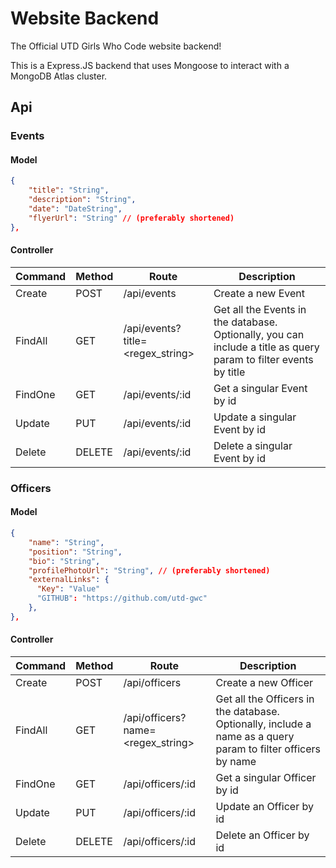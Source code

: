 # Website Backend
The Official UTD Girls Who Code website backend!

This is a Express.JS backend that uses Mongoose to interact with a MongoDB Atlas cluster.

## Api
### Events
#### Model
```json
{
    "title": "String",
    "description": "String",
    "date": "DateString",
    "flyerUrl": "String" // (preferably shortened)
},
```
#### Controller
|Command  |Method   |Route          |Description|
|---------|---------|---------------|-----------|
|Create   |POST     |/api/events |Create a new Event|
|FindAll  |GET      |/api/events?title=<regex_string>|Get all the Events in the database. Optionally, you can include a title as query param to filter events by title|
|FindOne  |GET      |/api/events/:id|Get a singular Event by id|
|Update   |PUT      |/api/events/:id|Update a singular Event by id|
|Delete   |DELETE   |/api/events/:id|Delete a singular Event by id|

### Officers
#### Model
```json
{
    "name": "String",
    "position": "String",
    "bio": "String",
    "profilePhotoUrl": "String", // (preferably shortened)
    "externalLinks": {
      "Key": "Value"
      "GITHUB": "https://github.com/utd-gwc"
    },
},
```

#### Controller
|Command  |Method   |Route          |Description|
|---------|---------|---------------|-----------|
|Create   |POST     |/api/officers|Create a new Officer|
|FindAll  |GET      |/api/officers?name=<regex_string>|Get all the Officers in the database. Optionally, include a name as a query param to filter officers by name|
|FindOne  |GET      |/api/officers/:id|Get a singular Officer by id|
|Update   |PUT      |/api/officers/:id|Update an Officer by id|
|Delete   |DELETE   |/api/officers/:id|Delete an Officer by id|


